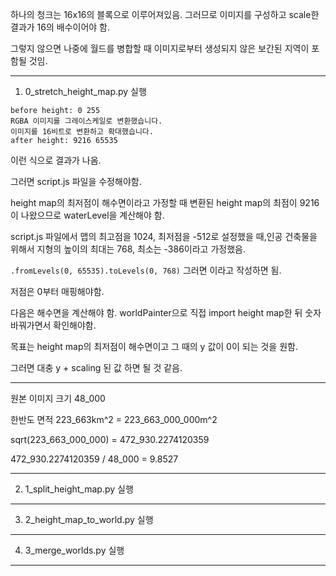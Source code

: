 하나의 청크는 16x16의 블록으로 이루어져있음.
그러므로 이미지를 구성하고 scale한 결과가 16의 배수이어야 함.

그렇지 않으면 나중에 월드를 병합할 때 이미지로부터 생성되지 않은 보간된 지역이 포함될 것임.

---

1. 0_stretch_height_map.py 실행

```
before height: 0 255
RGBA 이미지를 그레이스케일로 변환했습니다.
이미지를 16비트로 변환하고 확대했습니다.
after height: 9216 65535
```
이런 식으로 결과가 나옴.

그러면 script.js 파일을 수정해야함.

height map의 최저점이 해수면이라고 가정할 때 변환된 height map의 최점이 9216이 나왔으므로 waterLevel을 계산해야 함.

script.js 파일에서 맵의 최고점을 1024, 최저점을 -512로 설정했을 때,인공 건축물을 위해서 지형의 높이의 최대는 768, 최소는 -386이라고 가정했음.

`.fromLevels(0, 65535).toLevels(0, 768)` 그러면 이라고 작성하면 됨.

저점은 0부터 매핑해야함.

다음은 해수면을 계산해야 함. worldPainter으로 직접 import height map한 뒤 숫자 바꿔가면서 확인해야함.

목표는 height map의 최저점이 해수면이고 그 때의 y 값이 0이 되는 것을 원함.

그러면 대충 y + scaling 된 값 하면 될 것 같음.

---

원본 이미지 크기 48_000


한반도 면적 223_663km^2 = 223_663_000_000m^2

sqrt(223_663_000_000) = 472_930.2274120359

472_930.2274120359 / 48_000 = 9.8527

---

2. 1_split_height_map.py 실행

---

3. 2_height_map_to_world.py 실행

---

4. 3_merge_worlds.py 실행

---